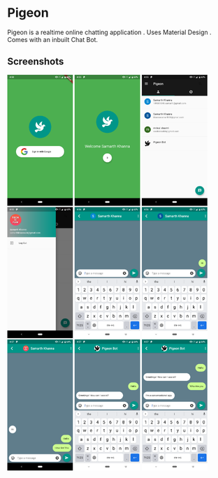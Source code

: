 # Pigeon
Pigeon is a realtime online chatting application .
Uses Material Design .
Comes with an inbuilt Chat Bot.

## Screenshots


<img src="https://github.com/SamiK28/Pigeon/blob/master/screenshots/1.png" height="300em" /> 
<img src="https://github.com/SamiK28/Pigeon/blob/master/screenshots/2.png" height="300em" />
<img src="https://github.com/SamiK28/Pigeon/blob/master/screenshots/3.png" height="300em" />
<img src="https://github.com/SamiK28/Pigeon/blob/master/screenshots/4.png" height="300em" />
<img src="https://github.com/SamiK28/Pigeon/blob/master/screenshots/5.png" height="300em" />
<img src="https://github.com/SamiK28/Pigeon/blob/master/screenshots/6.png" height="300em" />
<img src="https://github.com/SamiK28/Pigeon/blob/master/screenshots/7.png" height="300em" />
<img src="https://github.com/SamiK28/Pigeon/blob/master/screenshots/8.png" height="300em" />
<img src="https://github.com/SamiK28/Pigeon/blob/master/screenshots/9.png" height="300em" />
